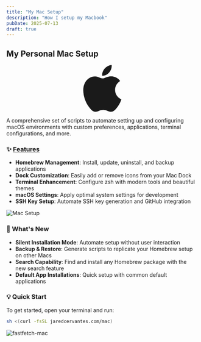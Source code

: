 ```yaml
---
title: "My Mac Setup"
description: "How I setup my Macbook"
pubDate: 2025-07-13
draft: true
---
```


## My Personal Mac Setup

<div style="text-align: center;">
    <svg style="width: 100px; height: auto;" xmlns="http://www.w3.org/2000/svg" xml:space="preserve" viewBox="0 0 814 1000">
        <path fill="currentColor" d="M788.1 340.9c-5.8 4.5-108.2 62.2-108.2 190.5 0 148.4 130.3 200.9 134.2 202.2-.6 3.2-20.7 71.9-68.7 141.9-42.8 61.6-87.5 123.1-155.5 123.1s-85.5-39.5-164-39.5c-76.5 0-103.7 40.8-165.9 40.8s-105.6-57-155.5-127C46.7 790.7 0 663 0 541.8c0-194.4 126.4-297.5 250.8-297.5 66.1 0 121.2 43.4 162.7 43.4 39.5 0 101.1-46 176.3-46 28.5 0 130.9 2.6 198.3 99.2zm-234-181.5c31.1-36.9 53.1-88.1 53.1-139.3 0-7.1-.6-14.3-1.9-20.1-50.6 1.9-110.8 33.7-147.1 75.8-28.5 32.4-55.1 83.6-55.1 135.5 0 7.8 1.3 15.6 1.9 18.1 3.2.6 8.4 1.3 13.6 1.3 45.4 0 102.5-30.4 135.5-71.3z"/>
    </svg>
</div>

A comprehensive set of scripts to automate setting up and configuring macOS environments with custom preferences, applications, terminal configurations, and more.

### ✨ [Features](https://github.com/Jaredy899/mac.git)

- **Homebrew Management**: Install, update, uninstall, and backup applications
- **Dock Customization**: Easily add or remove icons from your Mac Dock
- **Terminal Enhancement**: Configure zsh with modern tools and beautiful themes
- **macOS Settings**: Apply optimal system settings for development
- **SSH Key Setup**: Automate SSH key generation and GitHub integration

![Mac Setup](https://22yjaf7c2x.ufs.sh/f/avP9Ws4j0vyMZcAWdKuJrPdyjXtn982fkAIm46GK3LZcHNh7)

### 🎯 What's New

- **Silent Installation Mode**: Automate setup without user interaction
- **Backup & Restore**: Generate scripts to replicate your Homebrew setup on other Macs
- **Search Capability**: Find and install any Homebrew package with the new search feature
- **Default App Installations**: Quick setup with common default applications

### 💡 Quick Start

To get started, open your terminal and run:

```zsh
sh <(curl -fsSL jaredcervantes.com/mac)
```

![fastfetch-mac](https://22yjaf7c2x.ufs.sh/f/avP9Ws4j0vyMseoPBmY3meuklwVyXKRFOhpbnxdo9aWUtzMP)
